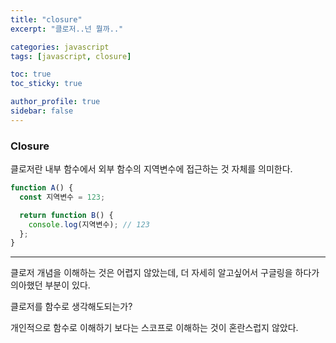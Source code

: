 ```yaml
---
title: "closure"
excerpt: "클로저..넌 뭘까.."

categories: javascript
tags: [javascript, closure]

toc: true
toc_sticky: true

author_profile: true
sidebar: false
---
```


### Closure

클로저란 내부 함수에서 외부 함수의 지역변수에 접근하는 것 자체를 의미한다.

```jsx
function A() {
  const 지역변수 = 123;

  return function B() {
    console.log(지역변수); // 123
  };
}
```

---

클로저 개념을 이해하는 것은 어렵지 않았는데, 더 자세히 알고싶어서 구글링을 하다가 의아했던 부분이 있다.

클로저를 함수로 생각해도되는가?

개인적으로 함수로 이해하기 보다는 스코프로 이해하는 것이 혼란스럽지 않았다.
